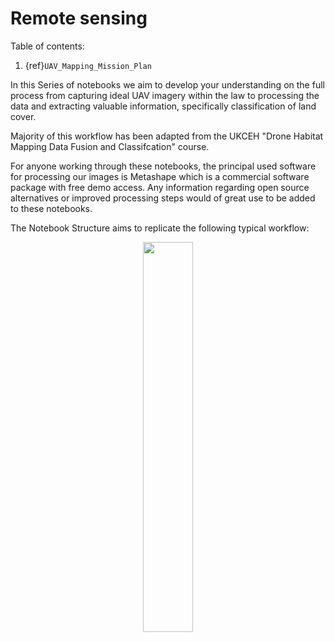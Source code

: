 # Remote sensing

Table of contents:
1. {ref}`UAV_Mapping_Mission_Plan`
  
In this Series of notebooks we aim to develop your understanding on the full process from capturing ideal UAV imagery within the law to processing the data and extracting valuable information, specifically classification of land cover.

Majority of this workflow has been adapted from the UKCEH "Drone Habitat Mapping Data Fusion and Classifcation" course. 

For anyone working through these notebooks, the principal used software for processing our images is Metashape which is a commercial software package with free demo access. Any information regarding open source alternatives or improved processing steps would of great use to be added to these notebooks.

The Notebook Structure aims to replicate the following typical workflow:

<p style="text-align:center;"><img src="UAV_Mapping_Data/Workflow.png" style="width:40%"/></p>